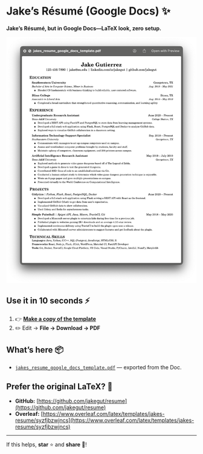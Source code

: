 # Jake’s Résumé (Google Docs) ✨

**Jake’s Résumé, but in Google Docs—LaTeX look, zero setup.**

<p align="center">
  <img src="https://raw.githubusercontent.com/sashsinha/jakes-resume-google-docs-template/main/jakes_resume_google_docs_template.png" alt="Preview of resume PDF" width="900"/>
</p>

## Use it in 10 seconds ⚡️

1. 👉 **[Make a copy of the template](https://docs.google.com/document/d/1G5Z83odmgxc4Tq8f_vbcnOdTDeYOQv2wEkL-ro-3xYw/template/preview)**
2. ✏️ Edit → **File → Download → PDF**

## What’s here 📦

* [`jakes_resume_google_docs_template.pdf`](https://github.com/sashsinha/jakes-resume-google-docs-template/blob/main/jakes_resume_google_docs_template.pdf) — exported from the Doc.

## Prefer the original LaTeX? 🔧

* **GitHub:** [https://github.com/jakegut/resume](https://github.com/jakegut/resume)
* **Overleaf:** [https://www.overleaf.com/latex/templates/jakes-resume/syzfjbzwjncs](https://www.overleaf.com/latex/templates/jakes-resume/syzfjbzwjncs)

---

If this helps, **star** ⭐ and **share** 🔗!

